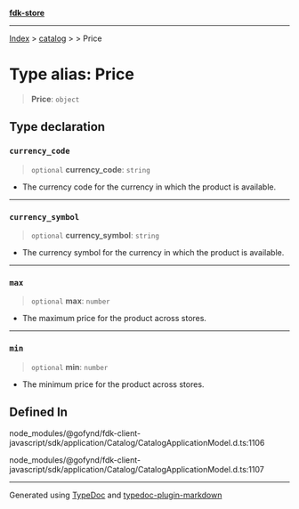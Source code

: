 [**fdk-store**](../../../README.md)
***

[Index](../../../API.md) > [catalog](../../README.md) > [<internal>](../README.md) > Price

# Type alias: Price

> **Price**: `object`

## Type declaration

### `currency_code`

> `optional` **currency\_code**: `string`

- The currency code for the currency in
which the product is available.

***

### `currency_symbol`

> `optional` **currency\_symbol**: `string`

- The currency symbol for the currency
in which the product is available.

***

### `max`

> `optional` **max**: `number`

- The maximum price for the product across stores.

***

### `min`

> `optional` **min**: `number`

- The minimum price for the product across stores.

## Defined In

node\_modules/@gofynd/fdk-client-javascript/sdk/application/Catalog/CatalogApplicationModel.d.ts:1106

node\_modules/@gofynd/fdk-client-javascript/sdk/application/Catalog/CatalogApplicationModel.d.ts:1107

***
Generated using [TypeDoc](https://typedoc.org/) and [typedoc-plugin-markdown](https://www.npmjs.com/package/typedoc-plugin-markdown)
